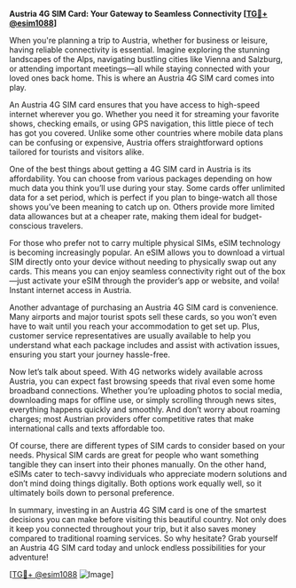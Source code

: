 **Austria 4G SIM Card: Your Gateway to Seamless Connectivity [[TG💪+ @esim1088](https://t.me/s/esim1088)]**

When you're planning a trip to Austria, whether for business or leisure, having reliable connectivity is essential. Imagine exploring the stunning landscapes of the Alps, navigating bustling cities like Vienna and Salzburg, or attending important meetings—all while staying connected with your loved ones back home. This is where an Austria 4G SIM card comes into play.

An Austria 4G SIM card ensures that you have access to high-speed internet wherever you go. Whether you need it for streaming your favorite shows, checking emails, or using GPS navigation, this little piece of tech has got you covered. Unlike some other countries where mobile data plans can be confusing or expensive, Austria offers straightforward options tailored for tourists and visitors alike.

One of the best things about getting a 4G SIM card in Austria is its affordability. You can choose from various packages depending on how much data you think you’ll use during your stay. Some cards offer unlimited data for a set period, which is perfect if you plan to binge-watch all those shows you’ve been meaning to catch up on. Others provide more limited data allowances but at a cheaper rate, making them ideal for budget-conscious travelers.

For those who prefer not to carry multiple physical SIMs, eSIM technology is becoming increasingly popular. An eSIM allows you to download a virtual SIM directly onto your device without needing to physically swap out any cards. This means you can enjoy seamless connectivity right out of the box—just activate your eSIM through the provider’s app or website, and voila! Instant internet access in Austria.

Another advantage of purchasing an Austria 4G SIM card is convenience. Many airports and major tourist spots sell these cards, so you won’t even have to wait until you reach your accommodation to get set up. Plus, customer service representatives are usually available to help you understand what each package includes and assist with activation issues, ensuring you start your journey hassle-free.

Now let’s talk about speed. With 4G networks widely available across Austria, you can expect fast browsing speeds that rival even some home broadband connections. Whether you’re uploading photos to social media, downloading maps for offline use, or simply scrolling through news sites, everything happens quickly and smoothly. And don’t worry about roaming charges; most Austrian providers offer competitive rates that make international calls and texts affordable too.

Of course, there are different types of SIM cards to consider based on your needs. Physical SIM cards are great for people who want something tangible they can insert into their phones manually. On the other hand, eSIMs cater to tech-savvy individuals who appreciate modern solutions and don’t mind doing things digitally. Both options work equally well, so it ultimately boils down to personal preference.

In summary, investing in an Austria 4G SIM card is one of the smartest decisions you can make before visiting this beautiful country. Not only does it keep you connected throughout your trip, but it also saves money compared to traditional roaming services. So why hesitate? Grab yourself an Austria 4G SIM card today and unlock endless possibilities for your adventure!

[[TG💪+ @esim1088](https://t.me/s/esim1088) ![Image](https://i.postimg.cc/Y0z9fWf4/image.png)]